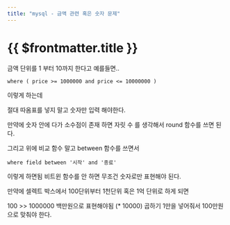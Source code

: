 ```yaml
---
title: "mysql - 금액 관련 혹은 숫자 문제"
---
```


# {{ $frontmatter.title }}


금액 단위를 1 부터 10까지 한다고 예를들면..

```
where ( price >= 1000000 and price <= 10000000 )
```

이렇게 하는데

절대 따옴표를 넣지 말고 숫자만 입력 해야한다.

만약에 숫자 안에 다가 소수점이 존재 하면 자릿 수 를 생각해서 round 함수를 쓰면 된다.



그리고 위에 비교 함수 말고 between 함수를 쓰면서

```
where field between '시작' and '종료'
```

이렇게 하면됨 비트윈 함수를 안 하면 무조건 숫자로만 표현해야 된다.



만약에 셀렉트 박스에서 100단위부터 1천단위 혹은 1억 단위로 하게 되면

100 >> 1000000 백만원으로 표현해야됨 (* 10000) 곱하기 1만을 넣어줘서 100만원으로 맞춰야 한다.